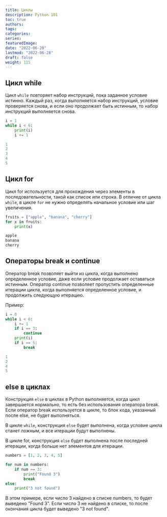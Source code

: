 ```yaml
---
title: Циклы
description: Python 101
toc: true
authors:
tags:
categories:
series:
featuredImage:
date: "2022-06-28"
lastmod: "2022-06-28"
draft: false
weight: 115
---
```



## Цикл while

Цикл `while` повторяет набор инструкций, пока заданное условие истинно. Каждый раз, когда выполняется набор инструкций, условие проверяется снова, и если оно продолжает быть истинным, то набор инструкций выполняется снова.

```python
i = 1
while i < 6:
    print(i)
    i += 1

1
2
3
4
5
```

## Цикл for

Цикл for используется для прохождения через элементы в последовательности, такой как список или строка. В отличие от цикла `while`, в цикле `for` не нужно определять начальное условие или шаг увеличения.

```python
fruits = ["apple", "banana", "cherry"]
for x in fruits:
    print(x)

apple
banana
cherry
```

## Операторы break и continue

Оператор break позволяет выйти из цикла, когда выполнено определенное условие, даже если условие продолжает оставаться истинным.
Оператор continue позволяет пропустить определенные итерации цикла, когда выполняется определенное условие, и продолжить следующую итерацию.

Пример:

```python
i = 0
while i < 6:
    i += 1
    if i == 3:
        continue
    print(i)
    if i == 5:
        break

1
2
4
5
```

## else в циклах

Конструкция `else` в циклах в Python выполняется, когда цикл завершается нормально, то есть без использования оператора break. Если оператор break используется в цикле, то блок кода, указанный после else, не будет выполняться.

В цикле `while`, конструкция `else` будет выполнена, когда условие цикла станет ложным, и все итерации будут выполнены.

В цикле for, конструкция `else` будет выполнена после последней итерации, когда больше нет элементов для итерации.

```python
numbers = [1, 2, 3, 4, 5]

for num in numbers:
    if num == 3:
        print("Found 3")
        break
else:
    print("3 not found")
```

В этом примере, если число 3 найдено в списке numbers, то будет выведено "Found 3". Если число 3 не найдено в списке, то после окончания цикла будет выведено "3 not found".
